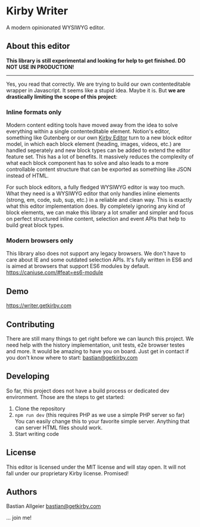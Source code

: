 # Kirby Writer

A modern opinionated WYSIWYG editor. 

## About this editor

**This library is still experimental and looking for help to get finished. DO NOT USE IN PRODUCTION!** 

----

Yes, you read that correctly. We are trying to build our own contenteditable wrapper in Javascript. It seems like a stupid idea. Maybe it is. But **we are drastically limiting the scope of this project**:

### Inline formats only

Modern content editing tools have moved away from the idea to solve everything within a single contenteditable element. Notion's editor, something like Gutenberg or our own [Kirby Editor](https://github.com/getkirby/editor) turn to a new block editor model, in which each block element (heading, images, videos, etc.) are handled seperately and new block types can be added to extend the editor feature set. This has a lot of benefits. It massively reduces the complexity of what each block component has to solve and also leads to a more controllable content structure that can be exported as something like JSON instead of HTML. 

For such block editors, a fully fledged WYSIWYG editor is way too much. What they need is a WYSIWYG editor that only handles inline elements (strong, em, code, sub, sup, etc.) in a reliable and clean way. This is exactly what this editor implementation does. By completely ignoring any kind of block elements, we can make this library a lot smaller and simpler and focus on perfect structured inline content, selection and event APIs that help to build great block types. 

### Modern browsers only

This library also does not support any legacy browsers. We don't have to care about IE and some outdated selection APIs. It's fully written in ES6 and is aimed at browsers that support ES6 modules by default. https://caniuse.com/#feat=es6-module

## Demo 

https://writer.getkirby.com

## Contributing

There are still many things to get right before we can launch this project. We need help with the history implementation, unit tests, e2e browser testes and more. It would be amazing to have you on board. Just get in contact if you don't know where to start: bastian@getkirby.com

## Developing 

So far, this project does not have a build process or dedicated dev environment. Those are the steps to get started: 

1. Clone the repository
2. `npm run dev` (this requires PHP as we use a simple PHP server so far) You can easily change this to your favorite simple server. Anything that can server HTML files should work. 
3. Start writing code

## License
This editor is licensed under the MIT license and will stay open. It will not fall under our proprietary Kirby license. Promised! 

## Authors
Bastian Allgeier 
<bastian@getkirby.com>

... join me! 
